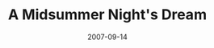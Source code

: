 ---
title: A Midsummer Night's Dream
date: 2007-09-14
closing_date: 2007-10-06
layout: productions
featured_image:
image_caption:
image_credit:
playbill:
category:
Theatre: Theatre Jacksonville
Venue: Little Theatre
cast:
- Theseus: Larry Knight
- Hippolyta: Shani Harper
- Egeus: Sandra S. Spurney
- Hermia: Meagan English
- Lysander: Garry Burgoyne
- Demetrius: Seth Langner
- Helena: Amy Noel Johnson
- Oberon: Jeremie Cook
- Titania: Jennifer Gagnon
- Puck: Alexis Robbins
- Cobweb: Alex Palmer
- Quince: Victoria Leone
- Bottom: Geoffrey King
- Flute: Zack Bass
- Snug: Scott J. Smith
- Snout: Neal Thorburn
- Starveling: Chris Dickinson
crew:
- Director: Geoffrey Kershner
- Scenic Design: Kelly J. Wagoner
- Lighting Design: Jeffery L. Wagoner
- Costume Design: Audrey Wagner
- Sound Design: Bryce Page
- Technical Director: Jeffery L. Wagoner
- Stage Manager: Tim Driscoll
- Assistant Stage Manager:
  - Kristin Alexander
  - Rhianna Hurt
- Properties:
  - Kelly J. Wagoner
  - Jeffery L. Wagoner
- Assistant Technical Director: Daniel Owen Dungan
- Lighting Board Operator: Jeffery L. Wagoner
- Sound Board Operator: Tim Driscoll
- Graphic Design: Scott Taylor
orchestra:
external_links:
---